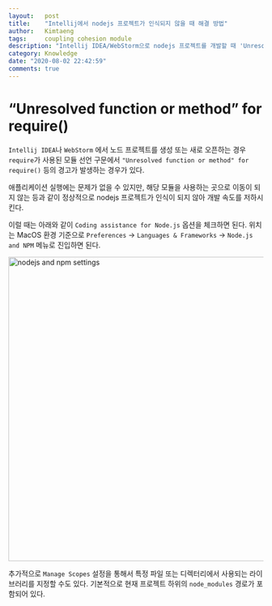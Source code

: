 ```yaml
---
layout:   post
title:    "Intellij에서 nodejs 프로젝트가 인식되지 않을 때 해결 방법"
author:   Kimtaeng
tags:     coupling cohesion module
description: "Intellij IDEA/WebStorm으로 nodejs 프로젝트를 개발할 때 'Unresolved function or method for require()' 경고 메시지 해결 방법"
category: Knowledge
date: "2020-08-02 22:42:59"
comments: true
---
```


# “Unresolved function or method” for require()
`Intellij IDEA`나 `WebStorm` 에서 노드 프로젝트를 생성 또는 새로 오픈하는 경우 `require`가 사용된 모듈 선언 구문에서
`"Unresolved function or method" for require()` 등의 경고가 발생하는 경우가 있다.

애플리케이션 실행에는 문제가 없을 수 있지만, 해당 모듈을 사용하는 곳으로 이동이 되지 않는 등과 같이
정상적으로 nodejs 프로젝트가 인식이 되지 않아 개발 속도를 저하시킨다.

이럴 때는 아래와 같이 `Coding assistance for Node.js` 옵션을 체크하면 된다.
위치는 MacOS 환경 기준으로 `Preferences` -> `Languages & Frameworks` -> `Node.js and NPM` 메뉴로 진입하면 된다.

<img class="post_image" width="600" alt="nodejs and npm settings"
src="{{ site.baseurl }}/img/post/2020-08-02-how-to-fix-unresolved-function-or-method-in-intellij-1.jpg" />

추가적으로 `Manage Scopes` 설정을 통해서 특정 파일 또는 디렉터리에서 사용되는 라이브러리를 지정할 수도 있다.
기본적으로 현재 프로젝트 하위의 `node_modules` 경로가 포함되어 있다.